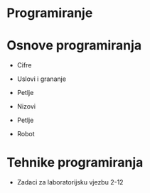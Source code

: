 # Programiranje

# Osnove programiranja
- Cifre

- Uslovi i grananje

- Petlje

- Nizovi

- Petlje

- Robot


# Tehnike programiranja

- Zadaci za laboratorijsku vjezbu 2-12

